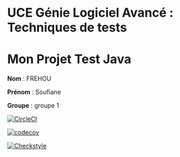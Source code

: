 # UCE Génie Logiciel Avancé : Techniques de tests

# Mon Projet Test Java

**Nom** : FREHOU

**Prénom** : Soufiane

**Groupe** : groupe 1

[![CircleCI](https://dl.circleci.com/status-badge/img/gh/frehou/ceri-m1-techniques-de-test/tree/master.svg?style=svg)](https://dl.circleci.com/status-badge/redirect/gh/frehou/ceri-m1-techniques-de-test/tree/master)


[![codecov](https://codecov.io/gh/frehou/ceri-m1-techniques-de-test/graph/badge.svg?token=HR2ZBVCCV0)](https://codecov.io/gh/frehou/ceri-m1-techniques-de-test)

[![Checkstyle](https://img.shields.io/badge/Checkstyle-Passing-green)](https://output.circle-artifacts.com/output/job/df62df98-4ad0-4a67-bab1-8464cd13fb5d/artifacts/0/checkstyle-report)

